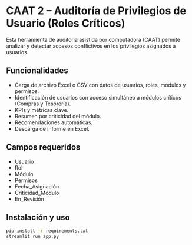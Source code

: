 
# CAAT 2 – Auditoría de Privilegios de Usuario (Roles Críticos)

Esta herramienta de auditoría asistida por computadora (CAAT) permite analizar y detectar accesos conflictivos en los privilegios asignados a usuarios.

## Funcionalidades
- Carga de archivo Excel o CSV con datos de usuarios, roles, módulos y permisos.
- Identificación de usuarios con acceso simultáneo a módulos críticos (Compras y Tesorería).
- KPIs y métricas clave.
- Resumen por criticidad del módulo.
- Recomendaciones automáticas.
- Descarga de informe en Excel.

## Campos requeridos
- Usuario
- Rol
- Módulo
- Permisos
- Fecha_Asignación
- Criticidad_Módulo
- En_Revisión

## Instalación y uso
```bash
pip install -r requirements.txt
streamlit run app.py
```
